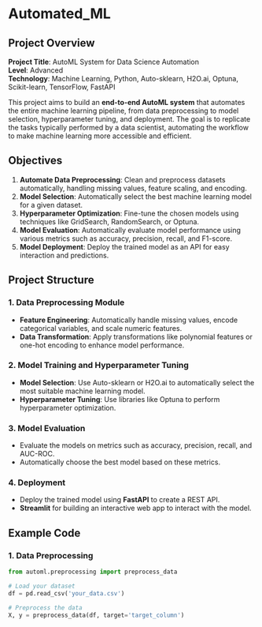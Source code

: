 # Automated_ML


## Project Overview

**Project Title**: AutoML System for Data Science Automation  
**Level**: Advanced  
**Technology**: Machine Learning, Python, Auto-sklearn, H2O.ai, Optuna, Scikit-learn, TensorFlow, FastAPI

This project aims to build an **end-to-end AutoML system** that automates the entire machine learning pipeline, from data preprocessing to model selection, hyperparameter tuning, and deployment. The goal is to replicate the tasks typically performed by a data scientist, automating the workflow to make machine learning more accessible and efficient.

## Objectives

1. **Automate Data Preprocessing**: Clean and preprocess datasets automatically, handling missing values, feature scaling, and encoding.
2. **Model Selection**: Automatically select the best machine learning model for a given dataset.
3. **Hyperparameter Optimization**: Fine-tune the chosen models using techniques like GridSearch, RandomSearch, or Optuna.
4. **Model Evaluation**: Automatically evaluate model performance using various metrics such as accuracy, precision, recall, and F1-score.
5. **Model Deployment**: Deploy the trained model as an API for easy interaction and predictions.

## Project Structure

### 1. **Data Preprocessing Module**
- **Feature Engineering**: Automatically handle missing values, encode categorical variables, and scale numeric features.
- **Data Transformation**: Apply transformations like polynomial features or one-hot encoding to enhance model performance.

### 2. **Model Training and Hyperparameter Tuning**
- **Model Selection**: Use Auto-sklearn or H2O.ai to automatically select the most suitable machine learning model.
- **Hyperparameter Tuning**: Use libraries like Optuna to perform hyperparameter optimization.

### 3. **Model Evaluation**
- Evaluate the models on metrics such as accuracy, precision, recall, and AUC-ROC.
- Automatically choose the best model based on these metrics.

### 4. **Deployment**
- Deploy the trained model using **FastAPI** to create a REST API.
- **Streamlit** for building an interactive web app to interact with the model.

## Example Code

### **1. Data Preprocessing**

```python
from automl.preprocessing import preprocess_data

# Load your dataset
df = pd.read_csv('your_data.csv')

# Preprocess the data
X, y = preprocess_data(df, target='target_column')
